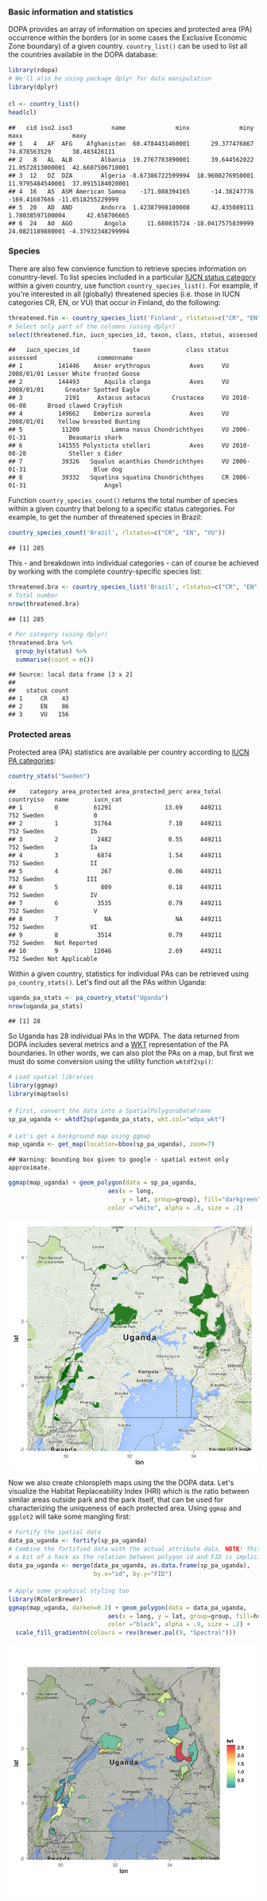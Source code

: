 ### Basic information and statistics

DOPA provides an array of information on species and protected area (PA) 
occurrence within the borders (or in some cases the Exclusive Economic Zone 
boundary)  of a given country. `country_list()` can be used to list all the 
countries available in the DOPA database:


```r
library(rdopa)
# We'll also be using package dplyr for data manipulation
library(dplyr)

cl <- country_list()
head(cl)
```

```
##   cid iso2 iso3           name              minx              miny             maxx              maxy
## 1   4   AF  AFG    Afghanistan  60.4784431460001      29.377476867     74.878563529      38.483426111
## 2   8   AL  ALB        Albania  19.2767783890001      39.644562022 21.0572813000001  42.6607506710001
## 3  12   DZ  DZA        Algeria -8.67386722599994  18.9600276950001 11.9795484540001  37.0915184020001
## 4  16   AS  ASM American Samoa    -171.088394165      -14.38247776    -169.41607666 -11.0518255229999
## 5  20   AD  AND        Andorra  1.42387998100008      42.435089111 1.78038597100004      42.658706665
## 6  24   AO  AGO         Angola      11.680835724 -18.0417575839999 24.0821189880001 -4.37932348299994
```

### Species 

There are also few convience function to retrieve species information on 
conuntry-level. To list species included in a particular 
[IUCN status category](http://www.iucnredlist.org/technical-documents/categories-and-criteria)
within a given country, use function `country_species_list()`. For example, if 
you're interested in all (globally) threatened species (i.e. those in IUCN 
categories CR, EN, or VU) that occur in Finland, do the following:


```r
threatened.fin <- country_species_list('Finland', rlstatus=c("CR", "EN", "VU"))
# Select only part of the columns (using dplyr)
select(threatened.fin, iucn_species_id, taxon, class, status, assessed, commonname)
```

```
##   iucn_species_id               taxon          class status   assessed                 commonname
## 1          141446    Anser erythropus           Aves     VU 2008/01/01 Lesser White fronted Goose
## 2          144493       Aquila clanga           Aves     VU 2008/01/01      Greater Spotted Eagle
## 3            2191     Astacus astacus      Crustacea     VU 2010-06-08      Broad clawed Crayfish
## 4          149662    Emberiza aureola           Aves     VU 2008/01/01    Yellow breasted Bunting
## 5           11200         Lamna nasus Chondrichthyes     VU 2006-01-31            Beaumaris shark
## 6          141555 Polysticta stelleri           Aves     VU 2010-08-28            Steller s Eider
## 7           39326   Squalus acanthias Chondrichthyes     VU 2006-01-31                   Blue dog
## 8           39332   Squatina squatina Chondrichthyes     CR 2006-01-31                      Angel
```

Function `country_species_count()` returns the total number of species within
a given country that belong to a specific status categories. For example, to 
get the number of threatened species in Brazil:


```r
country_species_count('Brazil', rlstatus=c("CR", "EN", "VU"))
```

```
## [1] 285
```

This - and breakdown into individual categories - can of course be achieved by
working with the complete country-specific species list:


```r
threatened.bra <- country_species_list('Brazil', rlstatus=c("CR", "EN", "VU"))
# Total number
nrow(threatened.bra)
```

```
## [1] 285
```

```r
# Per category (using dplyr)
threatened.bra %>%
  group_by(status) %>%
  summarise(count = n()) 
```

```
## Source: local data frame [3 x 2]
## 
##   status count
## 1     CR    43
## 2     EN    86
## 3     VU   156
```

### Protected areas

Protected area (PA) statistics are available per country according to 
[IUCN PA categories](http://www.iucn.org/about/work/programmes/gpap_home/gpap_quality/gpap_pacategories/):


```r
country_stats("Sweden")
```

```
##    category area_protected area_protected_perc area_total countryiso   name       iucn_cat
## 1         0          61291               13.69     449211        752 Sweden              0
## 2         1          31764                7.10     449211        752 Sweden             Ib
## 3         2           2482                0.55     449211        752 Sweden             Ia
## 4         3           6874                1.54     449211        752 Sweden             II
## 5         4            267                0.06     449211        752 Sweden            III
## 6         5            809                0.18     449211        752 Sweden             IV
## 7         6           3535                0.79     449211        752 Sweden              V
## 8         7             NA                  NA     449211        752 Sweden             VI
## 9         8           3514                0.79     449211        752 Sweden   Not Reported
## 10        9          12046                2.69     449211        752 Sweden Not Applicable
```

Within a given country, statistics for individual PAs can be retrieved using
`pa_country_stats()`. Let's find out all the PAs within Uganda:


```r
uganda_pa_stats <- pa_country_stats("Uganda")
nrow(uganda_pa_stats)
```

```
## [1] 28
```

So Uganda has 28 individual PAs in the WDPA. The data returned from DOPA 
includes several metrics and a [WKT](https://en.wikipedia.org/wiki/Well-known_text) 
representation of the PA boundaries. In other words, we can also plot the
PAs on a map, but first we must do some conversion using the utility function
`wktdf2sp()`:


```r
# Load spatial libraries
library(ggmap)
library(maptools)

# First, convert the data into a SpatialPolygonsDataFrame
sp_pa_uganda <- wktdf2sp(uganda_pa_stats, wkt.col="wdpa_wkt")

# Let's get a background map using ggmap
map_uganda <- get_map(location=bbox(sp_pa_uganda), zoom=7)
```

```
## Warning: bounding box given to google - spatial extent only approximate.
```

```r
ggmap(map_uganda) + geom_polygon(data = sp_pa_uganda,
                            aes(x = long, 
                                y = lat, group=group), fill="darkgreen",
                            color ="white", alpha = .8, size = .2)
```

![plot of chunk country-pa_stats_map-1](figure/country-pa_stats_map-1-1.png) 

Now we also create chloropleth maps using the the DOPA data. Let's visualize 
the Habitat Replaceability Index (HRI) which is the ratio between
similar areas outside park and the park itself, that can be used for
characterizing the uniqueness of each protected area. Using `ggmap` and 
`ggplot2` will take some mangling first:


```r
# Fortify the spatial data
data_pa_uganda <- fortify(sp_pa_uganda)
# Combine the fortified data with the actual attribute data. NOTE! This is 
# a bit of a hack as the relation between polygon id and FID is implicit.
data_pa_uganda <- merge(data_pa_uganda, as.data.frame(sp_pa_uganda),
                        by.x="id", by.y="FID")

# Apply some graphical styling too
library(RColorBrewer)
ggmap(map_uganda, darken=0.2) + geom_polygon(data = data_pa_uganda,
                            aes(x = long, y = lat, group=group, fill=hri),
                            color ="black", alpha = .9, size = .2) +
  scale_fill_gradientn(colours = rev(brewer.pal(9, "Spectral")))
```

![plot of chunk country-pa_stats_map-2](figure/country-pa_stats_map-2-1.png) 

